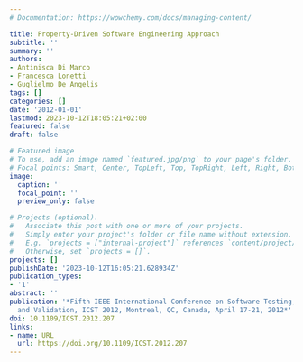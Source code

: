 ```yaml
---
# Documentation: https://wowchemy.com/docs/managing-content/

title: Property-Driven Software Engineering Approach
subtitle: ''
summary: ''
authors:
- Antinisca Di Marco
- Francesca Lonetti
- Guglielmo De Angelis
tags: []
categories: []
date: '2012-01-01'
lastmod: 2023-10-12T18:05:21+02:00
featured: false
draft: false

# Featured image
# To use, add an image named `featured.jpg/png` to your page's folder.
# Focal points: Smart, Center, TopLeft, Top, TopRight, Left, Right, BottomLeft, Bottom, BottomRight.
image:
  caption: ''
  focal_point: ''
  preview_only: false

# Projects (optional).
#   Associate this post with one or more of your projects.
#   Simply enter your project's folder or file name without extension.
#   E.g. `projects = ["internal-project"]` references `content/project/deep-learning/index.md`.
#   Otherwise, set `projects = []`.
projects: []
publishDate: '2023-10-12T16:05:21.628934Z'
publication_types:
- '1'
abstract: ''
publication: '*Fifth IEEE International Conference on Software Testing, Verification
  and Validation, ICST 2012, Montreal, QC, Canada, April 17-21, 2012*'
doi: 10.1109/ICST.2012.207
links:
- name: URL
  url: https://doi.org/10.1109/ICST.2012.207
---
```

